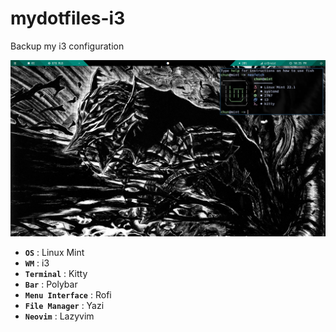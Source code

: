 # mydotfiles-i3
Backup my i3 configuration
<p align="center">
  <img src="https://raw.githubusercontent.com/chun-tux/mydotfiles-i3/main/preview/preview.png">
</p>

- **`OS`** : Linux Mint
- **`WM`** : i3
- **`Terminal`** : Kitty
- **`Bar`** : Polybar
- **`Menu Interface`** : Rofi
- **`File Manager`** : Yazi
- **`Neovim`** : Lazyvim




